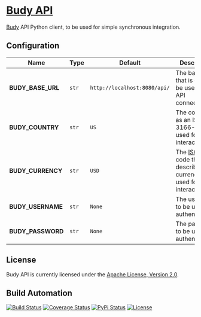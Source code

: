 # [Budy API](http://budy-api.hive.pt)

[Budy](http://budy.hive.pt) API Python client, to be used for simple synchronous integration.

## Configuration

| Name              | Type  | Default                      | Description                                                                                                              |
| ----------------- | ----- | ---------------------------- | ------------------------------------------------------------------------------------------------------------------------ |
| **BUDY_BASE_URL** | `str` | `http://localhost:8080/api/` | The base URL that is going to be used for API connections.                                                               |
| **BUDY_COUNTRY**  | `str` | `US`                         | The country as an ISO 3166-1 to be used for API interactions.                                                            |
| **BUDY_CURRENCY** | `str` | `USD`                        | The [ISO 4217](https://en.wikipedia.org/wiki/ISO_4217) code that describes the currency to be used for API interactions. |
| **BUDY_USERNAME** | `str` | `None`                       | The username to be used for authentication.                                                                              |
| **BUDY_PASSWORD** | `str` | `None`                       | The password to be user for authentication.                                                                              |

## License

Budy API is currently licensed under the [Apache License, Version 2.0](http://www.apache.org/licenses/).

## Build Automation

[![Build Status](https://travis-ci.com/hivesolutions/budy_api.svg?branch=master)](https://travis-ci.com/hivesolutions/budy_api)
[![Coverage Status](https://coveralls.io/repos/hivesolutions/budy_api/badge.svg?branch=master)](https://coveralls.io/r/hivesolutions/budy_api?branch=master)
[![PyPi Status](https://img.shields.io/pypi/v/budy_api.svg)](https://pypi.python.org/pypi/budy_api)
[![License](https://img.shields.io/badge/license-Apache%202.0-blue.svg)](https://www.apache.org/licenses/)

